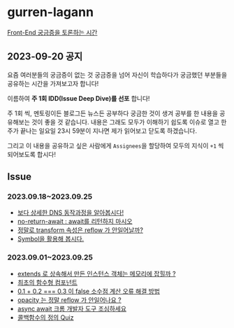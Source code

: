 # gurren-lagann
[Front-End 궁금증을 토론하는 시간](https://github.com/fe-drilling/gurren-lagann/issues)

## 2023-09-20 공지
요즘 여러분들의 궁금증이 없는 것 궁금증을 넘어 자신이 학습하다가 궁금했던 부분들을 공유하는 시간을 가져보고자 합니다!

이름하여 **주 1회 IDD(Issue Deep Dive)를 선포** 합니다!

주 1회 씩, 멘토링이든 블로그든 뉴스든 공부하다 궁금한 것이 생겨 공부를 한 내용을 공유해보는 것이 좋을 것 같습니다.
내용은 그래도 모두가 이해하기 쉽도록 이슈로 열고 한 주가 끝나는 일요일 23시 59분이 지나면 제가 읽어보고 닫도록 하겠습니다.

그리고 이 내용을 공유하고 싶은 사람에게 `Assignees`을 할당하여 모두의 지식이 `+1` 씩 되어보도록 합시다!

## Issue

### 2023.09.18~2023.09.25
- [보다 상세한 DNS 동작과정을 알아봅시다!](https://github.com/fe-drilling/gurren-lagann/issues/12)
- [no-return-await : await를 리턴하지 마시오](https://github.com/fe-drilling/gurren-lagann/issues/11)
- [정말로 transform 속성은 reflow 가 안일어날까?](https://github.com/fe-drilling/gurren-lagann/issues/10)
- [Symbol을 활용해 봅시다.](https://github.com/fe-drilling/gurren-lagann/issues/9)

### 2023.09.01~2023.09.25
- [extends 로 상속해서 만든 인스턴스 객체는 메모리에 잡힐까 ?](https://github.com/fe-drilling/gurren-lagann/issues/7)
- [최초의 함수형 컴포넌트](https://github.com/fe-drilling/gurren-lagann/issues/5)
- [0.1 + 0.2 === 0.3 이 false 소수점 계산 오류 해결 방법](https://github.com/fe-drilling/gurren-lagann/issues/4)
- [opacity 는 정말 reflow 가 안일어나요 ?](https://github.com/fe-drilling/gurren-lagann/issues/3)
- [async await 크롬 개발자 도구 조심하세요](https://github.com/fe-drilling/gurren-lagann/issues/2)
- [콜백함수의 정의 Quiz](https://github.com/fe-drilling/gurren-lagann/issues/1)
